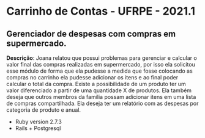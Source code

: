 # Carrinho de Contas - UFRPE - 2021.1
  
## Gerenciador de despesas com compras em supermercado.

**Descrição**: Joana relatou que possui problemas para gerenciar e calcular o valor final das compras  realizadas em supermercado, por isso ela solicitou esse módulo de forma que ela pudesse a  medida que fosse colocando as compras no carrinho ela pudesse adicionar os itens e ao final  poder calcular o total da compra. Existe a possibilidade de um produto ter um valor diferenciado  a partir de uma quantidade X de produtos. Ela também deseja que outros membros da família  possam adicionar itens em uma lista de compras compartilhada. Ela deseja ter um relatório com  as despesas por categoria de produto e anual. 


* Ruby version 2.7.3
* Rails + Postgresql
